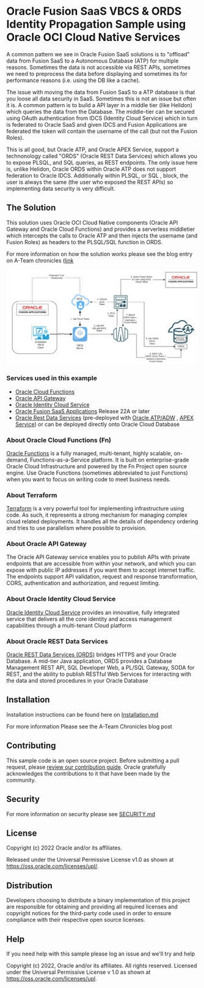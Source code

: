 # Oracle Fusion SaaS VBCS & ORDS Identity Propagation Sample using Oracle OCI Cloud Native Services

A common pattern we see in Oracle Fusion SaaS solutions is to "offload" data from Fusion SaaS to a Autonomous Database (ATP) for multiple reasons. Sometimes the data is not accessible via REST APIs, sometimes we need to preprocess the data before displaying and sometimes its for performance reasons (i.e. using the DB like a cache).

The issue with moving the data from Fusion SaaS to a ATP database is  that you loose all data security in SaaS. Sometimes this is not an issue but often it is. A common pattern is to build a API layer in a middle tier (like Helidon) which queries the data from the Database. The middle-tier  can be secured using OAuth authentication from IDCS (Identity Cloud Service) which in turn is federated to Oracle SaaS and given IDCS and Fusion Applications are federated the token will contain the username of the call (but not the Fusion Roles).

This is all good, but Oracle ATP, and Oracle APEX Service, support a technonology called "ORDS" (Oracle REST Data Services) which allows you to expose PLSQL, and SQL queries, as REST endpoints. The only issue here is, unlike Helidon, Oracle ORDS within Oracle ATP does not support federation to Oracle IDCS. Additionally within PLSQL, or SQL , block, the user is always the same (the user who exposed the REST APIs) so implementing data security is very difficult.

## The Solution

This solution uses Oracle OCI Cloud Native components (Oracle API Gateway and Oracle Cloud Functions) and provides a serverless middletier which intercepts the calls to Oracle ATP and then injects the username (and Fusion Roles) as headers to the PLSQL/SQL function in ORDS.

For more information on how the solution works please see the blog entry on A-Team chronicles ([link](https://www.ateam-oracle.com/post/identity-propagation-to-ords-for-a-vbcs-fusion-saas-extension)

![](docs/fusion-ords-identityprop-arch.jpg)

### Services used in this example

* [Oracle Cloud Functions](https://docs.oracle.com/en-us/iaas/Content/Functions/Concepts/functionsoverview.htm)
* [Oracle API Gateway](https://docs.oracle.com/en-us/iaas/Content/APIGateway/Concepts/apigatewayoverview.htm)
* [Oracle Identity Cloud Service](https://docs.oracle.com/en/cloud/paas/identity-cloud/index.html) 
* [Oracle Fusion SaaS Applications](https://www.oracle.com/uk/applications/) Release 22A or later
* [Oracle Rest Data Services](https://www.oracle.com/uk/database/technologies/appdev/rest.html)  (pre-deployed with [Oracle ATP/ADW](https://www.oracle.com/uk/autonomous-database/) , [APEX Service](https://apex.oracle.com/en/platform/apex-service/)) or can be deployed directly onto Oracle Cloud Database

### About Oracle Cloud Functions (Fn)
[Oracle Functions](https://docs.oracle.com/en-us/iaas/Content/Functions/home.htm#top) is a fully managed, multi-tenant, highly scalable, on-demand, Functions-as-a-Service platform. It is built on enterprise-grade Oracle Cloud Infrastructure and powered by the Fn Project open source engine. Use Oracle Functions (sometimes abbreviated to just Functions) when you want to focus on writing code to meet business needs.

### About Terraform
[Terraform](https://www.terraform.io/) is a very powerful tool for implementing infrastructure using code. As such, it represents a strong mechanism for managing complex 
cloud related deployments. It handles all the details of dependency ordering and tries to use parallelism where possible to provision.

### About Oracle API Gateway

The Oracle API Gateway service enables you to publish APIs with private endpoints that are accessible from within your network, and which you can expose with public IP addresses if you want them to accept internet traffic. The endpoints support API validation, request and response transformation, CORS, authentication and authorization, and request limiting.

### About Oracle Identity Cloud Service

[Oracle Identity Cloud Service](https://docs.oracle.com/en/cloud/paas/identity-cloud/index.html) provides an innovative, fully integrated service that delivers all the core identity and access management capabilities through a multi-tenant Cloud platform

### About Oracle REST Data Services

[Oracle REST Data Services (ORDS)](https://www.oracle.com/uk/database/technologies/appdev/rest.html) bridges HTTPS and your Oracle Database. A mid-tier Java application, ORDS provides a Database Management REST API, SQL Developer Web, a PL/SQL Gateway, SODA for REST, and the ability to publish RESTful Web Services for interacting with the data and stored procedures in your Oracle Database

## Installation

Installation instructions can be found here on [Installation.md](INSTALLATION.md) 

For more information Please see the A-Team Chronicles blog post

## Contributing

This sample code is an open source project. Before submitting a pull request, please [review our contribution guide](./CONTRIBUTING.md). Oracle gratefully acknowledges the contributions to it that have been made by the community.

## Security

For more information on security please see [SECURITY.md](SECURITY.md)

## License

Copyright (c) 2022 Oracle and/or its affiliates.

Released under the Universal Permissive License v1.0 as shown at
<https://oss.oracle.com/licenses/upl/>.

## Distribution

Developers choosing to distribute a binary implementation of this project are responsible for obtaining and providing all required licenses and copyright notices for the third-party code used in order to ensure compliance with their respective open source licenses.

## Help

If you need help with this sample please log an issue and we'll try and help

Copyright (c) 2022, Oracle and/or its affiliates. All rights reserved. Licensed under the Universal Permissive License v 1.0 as shown at https://oss.oracle.com/licenses/upl.
